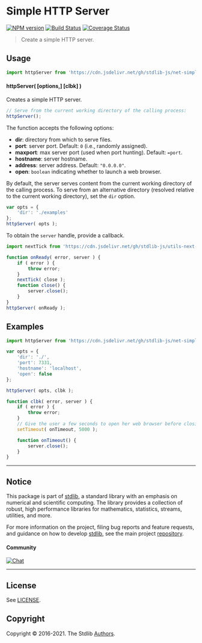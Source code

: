 <!--

@license Apache-2.0

Copyright (c) 2018 The Stdlib Authors.

Licensed under the Apache License, Version 2.0 (the "License");
you may not use this file except in compliance with the License.
You may obtain a copy of the License at

   http://www.apache.org/licenses/LICENSE-2.0

Unless required by applicable law or agreed to in writing, software
distributed under the License is distributed on an "AS IS" BASIS,
WITHOUT WARRANTIES OR CONDITIONS OF ANY KIND, either express or implied.
See the License for the specific language governing permissions and
limitations under the License.

-->

# Simple HTTP Server

[![NPM version][npm-image]][npm-url] [![Build Status][test-image]][test-url] [![Coverage Status][coverage-image]][coverage-url] <!-- [![dependencies][dependencies-image]][dependencies-url] -->

> Create a simple HTTP server.



<section class="usage">

## Usage

```javascript
import httpServer from 'https://cdn.jsdelivr.net/gh/stdlib-js/net-simple-http-server@deno/mod.js';
```

#### httpServer( \[options,] \[clbk] )

Creates a simple HTTP server.

<!-- run-disable -->

```javascript
// Serve from the current working directory of the calling process:
httpServer();
```

The function accepts the following options:

-   **dir**: directory from which to serve files.
-   **port**: server port. Default: `0` (i.e., randomly assigned).
-   **maxport**: max server port (used when port hunting). Default: `=port`.
-   **hostname**: server hostname.
-   **address**: server address. Default: `"0.0.0.0"`.
-   **open**: `boolean` indicating whether to launch a web browser.

By default, the server serves content from the current working directory of the calling process. To serve from an alternative directory (resolved relative to the current working directory), set the `dir` option.

<!-- run-disable -->

```javascript
var opts = {
    'dir': './examples'
};
httpServer( opts );
```

To obtain the `server` handle, provide a callback.

```javascript
import nextTick from 'https://cdn.jsdelivr.net/gh/stdlib-js/utils-next-tick@deno/mod.js';

function onReady( error, server ) {
    if ( error ) {
        throw error;
    }
    nextTick( close );
    function close() {
        server.close();
    }
}
httpServer( onReady );
```

</section>

<!-- /.usage -->

<section class="examples">

## Examples

<!-- eslint no-undef: "error" -->

```javascript
import httpServer from 'https://cdn.jsdelivr.net/gh/stdlib-js/net-simple-http-server@deno/mod.js';

var opts = {
    'dir': './',
    'port': 7331,
    'hostname': 'localhost',
    'open': false
};

httpServer( opts, clbk );

function clbk( error, server ) {
    if ( error ) {
        throw error;
    }
    // Give the user a few seconds to open her web browser before closing the server...
    setTimeout( onTimeout, 5000 );

    function onTimeout() {
        server.close();
    }
}
```

</section>

<!-- /.examples -->



<!-- Section for related `stdlib` packages. Do not manually edit this section, as it is automatically populated. -->

<section class="related">

</section>

<!-- /.related -->

<!-- Section for all links. Make sure to keep an empty line after the `section` element and another before the `/section` close. -->


<section class="main-repo" >

* * *

## Notice

This package is part of [stdlib][stdlib], a standard library with an emphasis on numerical and scientific computing. The library provides a collection of robust, high performance libraries for mathematics, statistics, streams, utilities, and more.

For more information on the project, filing bug reports and feature requests, and guidance on how to develop [stdlib][stdlib], see the main project [repository][stdlib].

#### Community

[![Chat][chat-image]][chat-url]

---

## License

See [LICENSE][stdlib-license].


## Copyright

Copyright &copy; 2016-2021. The Stdlib [Authors][stdlib-authors].

</section>

<!-- /.stdlib -->

<!-- Section for all links. Make sure to keep an empty line after the `section` element and another before the `/section` close. -->

<section class="links">

[npm-image]: http://img.shields.io/npm/v/@stdlib/net-simple-http-server.svg
[npm-url]: https://npmjs.org/package/@stdlib/net-simple-http-server

[test-image]: https://github.com/stdlib-js/net-simple-http-server/actions/workflows/test.yml/badge.svg
[test-url]: https://github.com/stdlib-js/net-simple-http-server/actions/workflows/test.yml

[coverage-image]: https://img.shields.io/codecov/c/github/stdlib-js/net-simple-http-server/main.svg
[coverage-url]: https://codecov.io/github/stdlib-js/net-simple-http-server?branch=main

<!--

[dependencies-image]: https://img.shields.io/david/stdlib-js/net-simple-http-server.svg
[dependencies-url]: https://david-dm.org/stdlib-js/net-simple-http-server/main

-->

[umd]: https://github.com/umdjs/umd
[es-module]: https://developer.mozilla.org/en-US/docs/Web/JavaScript/Guide/Modules

[deno-url]: https://github.com/stdlib-js/net-simple-http-server/tree/deno
[umd-url]: https://github.com/stdlib-js/net-simple-http-server/tree/umd
[esm-url]: https://github.com/stdlib-js/net-simple-http-server/tree/esm

[chat-image]: https://img.shields.io/gitter/room/stdlib-js/stdlib.svg
[chat-url]: https://gitter.im/stdlib-js/stdlib/

[stdlib]: https://github.com/stdlib-js/stdlib

[stdlib-authors]: https://github.com/stdlib-js/stdlib/graphs/contributors

[stdlib-license]: https://raw.githubusercontent.com/stdlib-js/net-simple-http-server/main/LICENSE

[environment-variable]: https://en.wikipedia.org/wiki/Environment_variable

</section>

<!-- /.links -->
